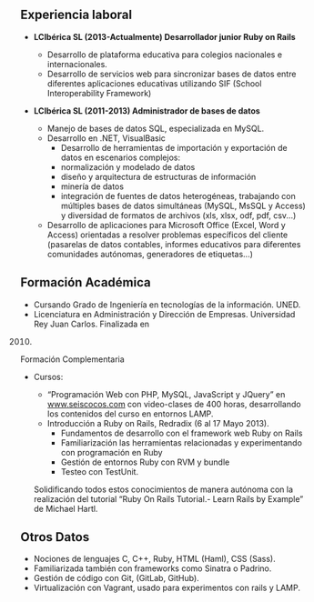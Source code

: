 Experiencia laboral
------------------
* __LCIbérica SL (2013-Actualmente) Desarrollador junior Ruby on Rails__
  * Desarrollo de plataforma educativa para colegios nacionales e internacionales.  
  * Desarrollo de servicios web para sincronizar bases de datos entre diferentes aplicaciones educativas
utilizando SIF (School Interoperability Framework)

* __LCIbérica SL (2011-2013) Administrador de bases de datos__
  * Manejo de bases de datos SQL, especializada en MySQL.
  * Desarrollo en .NET, VisualBasic
    * Desarrollo de herramientas de importación y exportación de datos en escenarios complejos:
    * normalización y modelado de datos
    * diseño y arquitectura de estructuras de información
    * minería de datos
    * integración de fuentes de datos heterogéneas, trabajando con múltiples bases de datos simultáneas (MySQL, MsSQL y Access) y diversidad de formatos de archivos (xls, xlsx, odf, pdf, csv...)
  * Desarrollo de aplicaciones para Microsoft Office (Excel, Word y Access) orientadas a resolver problemas específicos del cliente (pasarelas de datos contables, informes educativos para diferentes comunidades autónomas, generadores de etiquetas...)

Formación Académica
-------------------
* Cursando Grado de Ingeniería en tecnologías de la información. UNED.
* Licenciatura en Administración y Dirección de Empresas. Universidad Rey Juan Carlos. Finalizada en
2010.
Formación Complementaria
* Cursos:
  * “Programación Web con PHP, MySQL, JavaScript y JQuery” en www.seiscocos.com con video-clases de 400 horas, desarrollando los contenidos del curso en entornos LAMP.
  * Introducción a Ruby on Rails, Redradix (6 al 17 Mayo 2013).
    * Fundamentos de desarrollo con el framework web Ruby on Rails
    * Familiarización las herramientas relacionadas y experimentando con programación en Ruby
    * Gestión de entornos Ruby con RVM y bundle
    * Testeo con TestUnit.

  Solidificando todos estos conocimientos de manera autónoma con la realización del tutorial “Ruby On Rails Tutorial.- Learn Rails by Example” de Michael Hartl.

Otros Datos
-----------
* Nociones de lenguajes C, C++, Ruby, HTML (Haml), CSS (Sass).
* Familiarizada también con frameworks como Sinatra o Padrino.
* Gestión de código con Git, (GitLab, GitHub).
* Virtualización con Vagrant, usado para experimentos con rails y LAMP.

